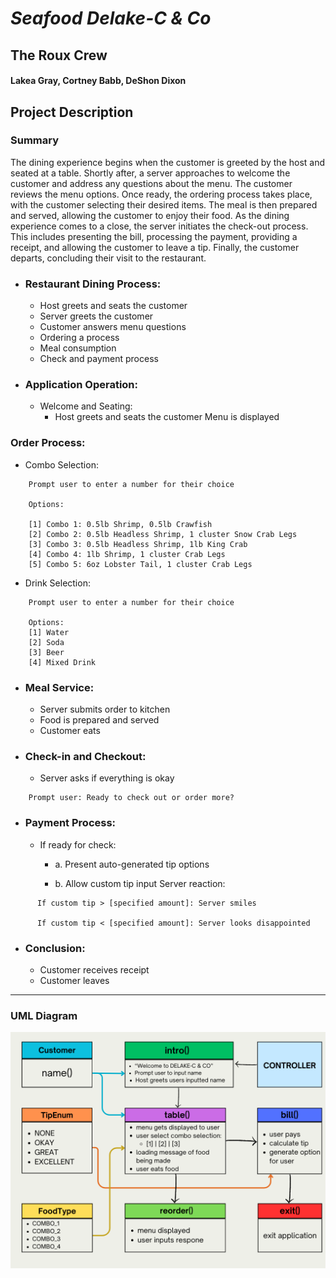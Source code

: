 # *Seafood Delake-C & Co*

## The Roux Crew
#### Lakea Gray, Cortney Babb, DeShon Dixon



## Project Description

### Summary
The dining experience begins when the customer is greeted by the host and seated at a table.
Shortly after, a server approaches to welcome the customer and address any questions about the menu.
The customer reviews the menu options.
Once ready, the ordering process takes place, with the customer selecting their desired items.
The meal is then prepared and served, allowing the customer to enjoy their food.
As the dining experience comes to a close, the server initiates the check-out process.
This includes presenting the bill, processing the payment,
providing a receipt, and allowing the customer to leave a tip.
Finally, the customer departs, concluding their visit to the restaurant.

- ### Restaurant Dining Process:

  - Host greets and seats the customer
  - Server greets the customer
  - Customer answers menu questions
  - Ordering a process
  - Meal consumption
  - Check and payment process

- ### Application Operation:
  - Welcome and Seating:
    - Host greets and seats the customer
    Menu is displayed


### Order Process:

- Combo Selection:

```
    Prompt user to enter a number for their choice

    Options:

    [1] Combo 1: 0.5lb Shrimp, 0.5lb Crawfish
    [2] Combo 2: 0.5lb Headless Shrimp, 1 cluster Snow Crab Legs
    [3] Combo 3: 0.5lb Headless Shrimp, 1lb King Crab
    [4] Combo 4: 1lb Shrimp, 1 cluster Crab Legs
    [5] Combo 5: 6oz Lobster Tail, 1 cluster Crab Legs
```



- Drink Selection:

```
    Prompt user to enter a number for their choice

    Options:
    [1] Water
    [2] Soda
    [3] Beer
    [4] Mixed Drink
```

- ### Meal Service:

  - Server submits order to kitchen
  - Food is prepared and served
  - Customer eats

- ### Check-in and Checkout:

  - Server asks if everything is okay

```
    Prompt user: Ready to check out or order more?
```

- ### Payment Process:

  - If ready for check:
    - a. Present auto-generated tip options

    - b. Allow custom tip input
        Server reaction:

```
      If custom tip > [specified amount]: Server smiles

      If custom tip < [specified amount]: Server looks disappointed
```



- ### Conclusion:

  - Customer receives receipt
  - Customer leaves


---

### UML Diagram
![UML Diagram](./images/ClassDiagram_20240729.png)
